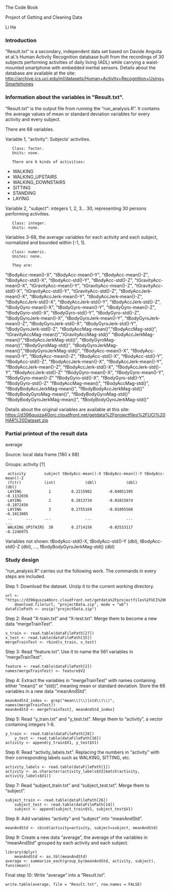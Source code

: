 The Code Book

Project of Getting and Cleaning Data

Li He

### Introduction

“Result.txt” is a secondary, independent data set based on Davide Anguita et al.’s Human Activity 
Recognition database built from the recordings of 30 subjects performing activities of daily living (ADL) 
while carrying a waist-mounted smartphone with embedded inertial sensors. Details about the database 
are available at the site:
http://archive.ics.uci.edu/ml/datasets/Human+Activity+Recognition+Using+Smartphones

### Information about the variables in "Result.txt".

“Result.txt” is the output file from running the “run_analysis.R”. It contains the average values of mean 
or standard deviation variables for every activity and every subject.

There are 68 variables.

Variable 1, "activity": Subjects’ activities.

       Class: factor.
       Units: none.
       
       There are 6 kinds of activities:
-	WALKING
-	WALKING_UPSTAIRS
-	WALKING_DOWNSTAIRS
-	SITTING
-	STANDING
-	LAYING

Variable 2, "subject": integers 1, 2, 3… 30, representing 30 persons performing activities.

       Class: integer.
       Units: none.
	
Variables 3-68, the average variables for each activity and each subject, normalized and bounded within 
[-1, 1].

       Class: numeric.
       Unites: none.
       
       They are: 
"tBodyAcc-mean()-X", "tBodyAcc-mean()-Y", "tBodyAcc-mean()-Z",
"tBodyAcc-std()-X", "tBodyAcc-std()-Y", "tBodyAcc-std()-Z",
"tGravityAcc-mean()-X", "tGravityAcc-mean()-Y", "tGravityAcc-mean()-Z",
"tGravityAcc-std()-X", "tGravityAcc-std()-Y", "tGravityAcc-std()-Z",
"tBodyAccJerk-mean()-X", "tBodyAccJerk-mean()-Y", "tBodyAccJerk-mean()-Z",
"tBodyAccJerk-std()-X", "tBodyAccJerk-std()-Y", "tBodyAccJerk-std()-Z",
"tBodyGyro-mean()-X", "tBodyGyro-mean()-Y", "tBodyGyro-mean()-Z",
"tBodyGyro-std()-X", "tBodyGyro-std()-Y", "tBodyGyro-std()-Z",
"tBodyGyroJerk-mean()-X", "tBodyGyroJerk-mean()-Y", "tBodyGyroJerk-mean()-Z",
"tBodyGyroJerk-std()-X", "tBodyGyroJerk-std()-Y", "tBodyGyroJerk-std()-Z",
"tBodyAccMag-mean()","tBodyAccMag-std()",
"tGravityAccMag-mean()","tGravityAccMag-std()"
"tBodyAccJerkMag-mean()","tBodyAccJerkMag-std()",
"tBodyGyroMag-mean()","tBodyGyroMag-std()",
"tBodyGyroJerkMag-mean()","tBodyGyroJerkMag-std()",
"fBodyAcc-mean()-X", "fBodyAcc-mean()-Y", "fBodyAcc-mean()-Z",
"fBodyAcc-std()-X", "fBodyAcc-std()-Y", "fBodyAcc-std()-Z",
"fBodyAccJerk-mean()-X", "fBodyAccJerk-mean()-Y", "fBodyAccJerk-mean()-Z",
"fBodyAccJerk-std()-X", "fBodyAccJerk-std()-Y", "fBodyAccJerk-std()-Z"
"fBodyGyro-mean()-X", "fBodyGyro-mean()-Y", "fBodyGyro-mean()-Z"
"fBodyGyro-std()-X", "fBodyGyro-std()-Y", "fBodyGyro-std()-Z"
"fBodyAccMag-mean()", "fBodyAccMag-std()",
"fBodyBodyAccJerkMag-mean()", "fBodyBodyAccJerkMag-std()"
"fBodyBodyGyroMag-mean()", "fBodyBodyGyroMag-std()"
"fBodyBodyGyroJerkMag-mean()", "fBodyBodyGyroJerkMag-std()"

Details about the original variables are available at this site:
https://d396qusza40orc.cloudfront.net/getdata%2Fprojectfiles%2FUCI%20HAR%20Dataset.zip

### Partial printout of the result data

average

Source: local data frame [180 x 68]

Groups: activity [?]

     activity        subject tBodyAcc-mean()-X tBodyAcc-mean()-Y tBodyAcc-mean()-Z
     (fctr)          (int)             (dbl)             (dbl)             (dbl)           
     LAYING            1         0.2215982       -0.04051395        -0.1132036      
     LAYING            2         0.2813734       -0.01815874        -0.1072456      
     LAYING            3         0.2755169       -0.01895568        -0.1013005      
     ..      ...     ...               ...               ...               ...              
     WALKING_UPSTAIRS  30        0.2714156       -0.02533117        -0.1246975
 
 Variables not shown: tBodyAcc-std()-X, tBodyAcc-std()-Y (dbl), tBodyAcc-std()-Z (dbl), ..., fBodyBodyGyroJerkMag-std() (dbl)

### Study design

“run_analysis.R” carries out the following work. The commands in  every steps are included.

Step 1: Download the dataset. Unzip it to the current working directory. 

	url <- "https://d396qusza40orc.cloudfront.net/getdata%2Fprojectfiles%2FUCI%20HAR%20Dataset.zip"
    	download.file(url, "projectData.zip", mode = "wb")
	dataFilePath <- unzip("projectData.zip")

Step 2: Read “X-train.txt” and “X-test.txt”. Merge them to become a new data “mergeTrainTest”.

	x_train <- read.table(dataFilePath[27])
	x_test <- read.table(dataFilePath[15])
	mergeTrainTest <- rbind(x_train, x_test)

Step 3: Read “feature.txt”. Use it to name the 561 variables in “mergeTrainTest”.

	feature <- read.table(dataFilePath[2])
	names(mergeTrainTest) <- feature$V2

Step 4: Extract the variables in “mergeTrainTest” with names containing either “mean()” or “std()”, 
meaning mean or standard deviation. Store the 66 variables in a new data “meanAndStd”.

	meanAndStd_index <- grep("mean\\(\\)|std\\(\\)", names(mergeTrainTest))
	meanAndStd <- mergeTrainTest[, meanAndStd_index]

Step 5: Read “y_train.txt” and “y_test.txt”. Merge them to “activity”, a vector containing integers 1-6.

	y_train <- read.table(dataFilePath[28])
    	y_test <- read.table(dataFilePath[16])
	activity <- append(y_train$V1, y_test$V1)

Step 6: Read “activity_labels.txt”. Replacing the numbers in “activity” with their corresponding labels
such as WALKING, SITTING, etc.

	activity_labels <- read.table(dataFilePath[1])
 	activity <- as.character(activity_labels$V2[match(activity, activity_labels$V1)]

Step 7: Read “subject_train.txt” and “subject_test.txt”. Merge them to “subject”.

	subject_train <- read.table(dataFilePath[26])
    	subject_test <- read.table(dataFilePath[14])
    	subject <- append(subject_train$V1, subject_test$V1)

Step 8: Add variables “activity” and “subject” into “meanAndStd”.

	meanAndStd <- cbind(activity=activity, subject=subject, meanAndStd)

Step 9: Create a new data “average”, the average of the variables in “meanAndStd” grouped by each 
activity and each subject.

	library(dplyr)
    	meanAndStd <- as.tbl(meanAndStd)
	average <- summarize_each(group_by(meanAndStd, activity, subject), funs(mean))

Final step 10: Write “average” into a “Result.txt”.
	
	write.table(average, file = "Result.txt", row.names = FALSE)


